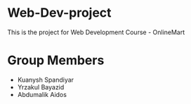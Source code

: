 # Web-Dev-project
This is the project for Web Development Course - OnlineMart
# Group Members
- Kuanysh Spandiyar
- Yrzakul Bayazid
- Abdumalik Aidos
